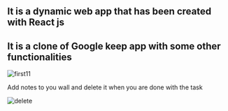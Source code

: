 ## It is a dynamic web app that has been created with React js
## It is a clone of Google keep app with some other functionalities

![first11](https://user-images.githubusercontent.com/68909335/104090544-6e5f1400-529d-11eb-9d3e-00a672a7eb3e.jpg)

Add notes to you wall and delete it when you are done with the task

![delete](https://user-images.githubusercontent.com/68909335/104090384-65ba0e00-529c-11eb-9cd3-a260e398c17e.png)

